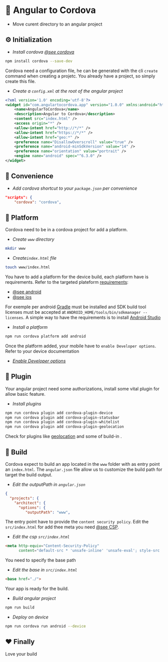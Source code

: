 # 📱 Angular to Cordova
* Move curent directory to an angular project

## ⚙️ Initialization
* *Install cordova [@see cordova](https://git-scm.com/book/fr/v1/Les-bases-de-Git-D%C3%A9marrer-un-d%C3%A9p%C3%B4t-Git)*
```bash
npm install cordova --save-dev
```
Cordova need a configuration file, he can be generated with the cli `create` command when creating a projetc. You already have a project, so simply create this file.
* *Create a `config.xml` at the root of the angular project*
```xml
<?xml version='1.0' encoding='utf-8'?>
<widget id="com.angulartocordova.app" version="1.0.0" xmlns:android="http://schemas.android.com/apk/res/android">
    <name>AngularToCordova</name>
    <description>Angular to Cordova</description>
    <content src="index.html" />
    <access origin="*" />
    <allow-intent href="http://*/*" />
    <allow-intent href="https://*/*" />
    <allow-intent href="geo:*" />
    <preference name="DisallowOverscroll" value="true" />
    <preference name="android-minSdkVersion" value="14" />
    <preference name="orientation" value="portrait" />
    <engine name="android" spec="^6.3.0" />
</widget>
```

## 🎉 Convenience
* *Add cordova shortcut to your `package.json` per convenience*
```json
"scripts": {
    "cordova": "cordova",
```

## 📱 Platform
Cordova need to be in a cordova project for add a platform.
* *Create `www` directory*
```bash
mkdir www
```
* *Create`index.html` file*
```bash
touch www/index.html
```
You have to add a platform for the device build, each platform have is requirements. Refer to the targeted plateform [requirements](https://cordova.apache.org/docs/en/latest/guide/support/index.html):
* [@see android](https://cordova.apache.org/docs/en/latest/guide/platforms/android/index.html)
* [@see ios](https://cordova.apache.org/docs/en/latest/guide/platforms/ios/index.html)

For exemple per android [Gradle](https://gradle.org/install/) must be installed and SDK build tool licenses must be accepted at `ANDROID_HOME/tools/bin/sdkmanager --licenses`. A simple way to have the requirements is to install [Android Studio](https://developer.android.com/studio/)

* *Install a platform*
```bash
npm run cordova platform add android
```
Once the platform added, your mobile have to `enable Developer options`. Refer to your device documentation
* *[Enable Developer options](https://www.google.com/search?q=enable+Developer+options)*

## 🔌 Plugin
Your angular project need some authorizations, install some vital plugin for allow basic feature.
* *Install plugins*
```bash
npm run cordova plugin add cordova-plugin-device
npm run cordova plugin add cordova-plugin-statusbar
npm run cordova plugin add cordova-plugin-whitelist
npm run cordova plugin add cordova-plugin-geolocation
```
Check for plugins like [geolocation](https://cordova.apache.org/docs/en/latest/reference/cordova-plugin-geolocation/index.html) and some of build-in .

## 🔨 Build
Cordova expect to build an app located in the `www` folder with as entry point an `index.html`. The `angular.json` file allow us to customize the build path for target the build output.
* *Edit the outputPath in `angular.json`*
```json
{
  "projects": {
    "architect": {
      "options": {
         "outputPath": "www",
```
The entry point have to provide the `content security policy`. Edit the `src/index.html` for add thee meta you need [@see CSP](https://developer.mozilla.org/en-US/docs/Web/HTTP/CSP).
* *Edit the csp `src/index.html`*
```html
<meta http-equiv="Content-Security-Policy"
      content="default-src * 'unsafe-inline' 'unsafe-eval'; style-src 'self' 'unsafe-inline'; media-src * 'unsafe-inline';" />
```
You need to specify the base path
* *Edit the base in `src/index.html`*
```html
<base href="./">
```
Your app is ready for the build.
* *Build angular project*
```bash
npm run build
```
* *Deploy on device*
```bash
npm run cordova run android --device
```

## ❤️ Finally

Love your build